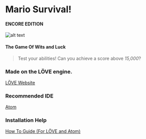 # Mario Survival!
#### ENCORE EDITION
 
![alt text](https://images-wixmp-ed30a86b8c4ca887773594c2.wixmp.com/f/4445bd67-b4bf-479c-9b5b-5fdafd50d4a5/d47pb7z-8aaef4ff-a5a0-4821-9878-737d4f5ebf4d.png?token=eyJ0eXAiOiJKV1QiLCJhbGciOiJIUzI1NiJ9.eyJzdWIiOiJ1cm46YXBwOjdlMGQxODg5ODIyNjQzNzNhNWYwZDQxNWVhMGQyNmUwIiwiaXNzIjoidXJuOmFwcDo3ZTBkMTg4OTgyMjY0MzczYTVmMGQ0MTVlYTBkMjZlMCIsIm9iaiI6W1t7InBhdGgiOiJcL2ZcLzQ0NDViZDY3LWI0YmYtNDc5Yy05YjViLTVmZGFmZDUwZDRhNVwvZDQ3cGI3ei04YWFlZjRmZi1hNWEwLTQ4MjEtOTg3OC03MzdkNGY1ZWJmNGQucG5nIn1dXSwiYXVkIjpbInVybjpzZXJ2aWNlOmZpbGUuZG93bmxvYWQiXX0.6UKYFc_KNIBeWsqzdn1Aw6SVu5LUyWNIWjWPxEtb7kk "Luigi") 

#### The Game Of Wits and Luck
>Test your abilities! Can you achieve a score above *15,000*? 

### Made on the LÖVE engine.
[LÖVE Website](https://love2d.org)
 
### Recommended IDE
[Atom](https://ide.atom.io/)

### Installation Help
[How To Guide (For LÖVE and Atom)](https://love2d.org/wiki/Atom)
